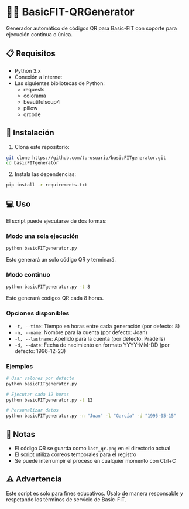 # 🏋️‍♂️ BasicFIT-QRGenerator

Generador automático de códigos QR para Basic-FIT con soporte para ejecución continua o única.

## 📋 Requisitos

- Python 3.x
- Conexión a Internet
- Las siguientes bibliotecas de Python:
  - requests
  - colorama
  - beautifulsoup4
  - pillow
  - qrcode

## 🚀 Instalación

1. Clona este repositorio:
```bash
git clone https://github.com/tu-usuario/basicFITgenerator.git
cd basicFITgenerator
```

2. Instala las dependencias:
```bash
pip install -r requirements.txt
```

## 💻 Uso

El script puede ejecutarse de dos formas:

### Modo una sola ejecución
```bash
python basicFITgenerator.py
```
Esto generará un solo código QR y terminará.

### Modo continuo
```bash
python basicFITgenerator.py -t 8
```
Esto generará códigos QR cada 8 horas.

### Opciones disponibles

- `-t, --time`: Tiempo en horas entre cada generación (por defecto: 8)
- `-n, --name`: Nombre para la cuenta (por defecto: Joan)
- `-l, --lastname`: Apellido para la cuenta (por defecto: Pradells)
- `-d, --date`: Fecha de nacimiento en formato YYYY-MM-DD (por defecto: 1996-12-23)

### Ejemplos

```bash
# Usar valores por defecto
python basicFITgenerator.py

# Ejecutar cada 12 horas
python basicFITgenerator.py -t 12

# Personalizar datos
python basicFITgenerator.py -n "Juan" -l "García" -d "1995-05-15"
```

## 📝 Notas

- El código QR se guarda como `last_qr.png` en el directorio actual
- El script utiliza correos temporales para el registro
- Se puede interrumpir el proceso en cualquier momento con Ctrl+C

## ⚠️ Advertencia

Este script es solo para fines educativos. Úsalo de manera responsable y respetando los términos de servicio de Basic-FIT.
